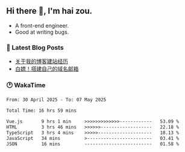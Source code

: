 ## Hi there 👋, I'm hai zou.

- A front-end engineer.
- Good at writing bugs.

### 📖 Latest Blog Posts
<!-- BLOG-POST-LIST:START -->
- [关于我的博客建站经历](https://www.izou.top/2025/01/blog-site-build/)
- [白嫖！搭建自己的域名邮箱](https://www.izou.top/2025/01/domain-mail/)
<!-- BLOG-POST-LIST:END -->

### 🕐 WakaTime
<!--START_SECTION:waka-->

```txt
From: 30 April 2025 - To: 07 May 2025

Total Time: 16 hrs 59 mins

Vue.js       9 hrs 1 min     >>>>>>>>>>>>>------------   53.09 %
HTML         3 hrs 46 mins   >>>>>>-------------------   22.18 %
TypeScript   3 hrs 4 mins    >>>>>--------------------   18.13 %
JavaScript   34 mins         >------------------------   03.41 %
JSON         16 mins         -------------------------   01.58 %
```

<!--END_SECTION:waka-->
